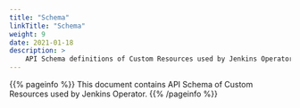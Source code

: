 ```yaml
---
title: "Schema"
linkTitle: "Schema"
weight: 9
date: 2021-01-18
description: >
    API Schema definitions of Custom Resources used by Jenkins Operator
---
```


{{% pageinfo %}}
This document contains API Schema of Custom Resources used by Jenkins Operator.
{{% /pageinfo %}}